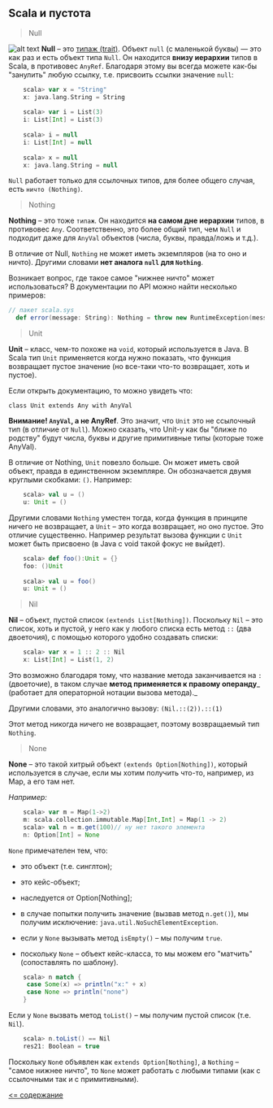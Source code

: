 ## Scala и пустота

>Null

![alt text](http://www.scala-lang.org/resources/img/n.png "nothing")
**Null** – это [типаж (trait)](https://github.com/steklopod/Functions/blob/master/src/main/resources/traits.md). Объект `null` (с маленькой буквы) — это как раз и есть объект типа `Null`. 
Он находится **внизу иерархии** типов в Scala, в противовес `AnyRef`.
Благодаря этому вы всегда можете как-бы "занулить" любую ссылку, т.е. присвоить ссылки значение `null`:

<!-- code -->
```scala
    scala> var x = "String"
    x: java.lang.String = String
    
    scala> var i = List(3)
    i: List[Int] = List(3)
    
    scala> i = null
    i: List[Int] = null
    
    scala> x = null
    x: java.lang.String = null
```

`Null` работает только для ссылочных типов, для более общего случая, есть `ничто (Nothing)`.

>Nothing

**Nothing** – это тоже `типаж`. Он находится **на самом дне иерархии** типов, в противовес `Any`. Соответственно, 
это более общий тип, чем `Null` и подходит даже для `AnyVal` объектов (числа, буквы, правда/ложь и т.д.).

В отличие от Null, `Nothing` не может иметь экземпляров (на то оно и ничто). Другими словами **нет аналога `null` для `Nothing`**.

Возникает вопрос, где такое самое "нижнее ничто" может использоваться?
В документации по API можно найти несколько примеров:

<!-- code -->
```scala
// пакет scala.sys
  def error(message: String): Nothing = throw new RuntimeException(message)
```

>Unit

**Unit** – класс, чем-то похоже на `void`, который используется в Java. В Scala тип `Unit` применяется когда нужно показать,
 что функция возвращает пустое значение (но все-таки что-то возвращает, хоть и пустое).

Если открыть документацию, то можно увидеть что:

`class Unit extends Any with AnyVal`

**Внимание! `AnyVal`, а не AnyRef**. Это значит, что `Unit` это не ссылочный тип (в отличие от `Null`). 
Можно сказать, что Unit-у как бы "ближе по родству" будут числа, буквы и другие примитивные типы (которые тоже AnyVal).

В отличие от Nothing, `Unit` повезло больше. Он может иметь свой объект, правда в единственном экземпляре. 
Он обозначается двумя круглыми скобками: `()`. Например:

<!-- code -->
```scala
    scala> val u = ()
    u: Unit = ()
```
Другими словами `Nothing` уместен тогда, когда функция в принципе ничего не возвращает, а `Unit` – это когда возвращает, но оно пустое.
Это отличие существенно. Например результат вызова функции с `Unit` может быть присвоено (в Java с void такой фокус не выйдет).

<!-- code -->
```scala
    scala> def foo():Unit = {}
    foo: ()Unit
    
    scala> val u = foo()
    u: Unit = ()
```

>Nil

**Nil** – объект, пустой список `(extends List[Nothing])`.
Поскольку `Nil` – это список, хоть и пустой, у него как у любого списка есть метод `::` (два двоеточия), с помощью 
которого удобно создавать списки:

<!-- code -->
```scala
    scala> var x = 1 :: 2 :: Nil
    x: List[Int] = List(1, 2)
```
Это возможно благодаря тому, что название метода заканчивается на `:` (двоеточие), в таком случае **метод применяется к 
правому операнду**_ (работает для операторной нотации вызова метода)._

Другими словами, это аналогично вызову: `(Nil.::(2)).::(1)`

Этот метод никогда ничего не возвращает, поэтому возвращаемый тип `Nothing`.

>None

**None** – это такой хитрый объект `(extends Option[Nothing])`, который используется в случае, если мы хотим получить 
что-то, например, из Map, а его там нет.

_Например:_

<!-- code -->
```scala
    scala> var m = Map(1->2)
    m: scala.collection.immutable.Map[Int,Int] = Map(1 -> 2)
    scala> val n = m.get(100)// ну нет такого элемента
    n: Option[Int] = None
```
`None` примечателен тем, что:

* это объект (т.е. синглтон);

* это кейс-объект;

* наследуется от Option[Nothing];

* в случае попытки получить значение (вызвав метод `n.get()`), мы получим исключение: `java.util.NoSuchElementException`.

* если у `None` вызывать метод `isEmpty()` – мы получим `true`.

* поскольку `None` – объект кейс-класса, то мы можем его "матчить" (сопоставлять по шаблону).

<!-- code -->
```scala
    scala> n match { 
     case Some(x) => println("x:" + x) 
     case None => println("none") 
    }
```
Если у `None` вызвать метод `toList()` – мы получим пустой список (т.е. `Nil`).

<!-- code -->
```scala
    scala> n.toList() == Nil
    res21: Boolean = true
```
Поскольку `Non`e объявлен как `extends Option[Nothing]`, а `Nothing` – "самое нижнее ничто", то `None` может работать 
с любыми типами (как с ссылочными так и с примитивными).

[<= содержание](https://github.com/steklopod/Functions/blob/master/readme.md)